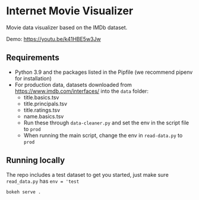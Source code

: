 # Internet Movie Visualizer

Movie data visualizer based on the IMDb dataset.

Demo: https://youtu.be/k41HBE5w3Jw

## Requirements

- Python 3.9 and the packages listed in the Pipfile (we recommend pipenv for installation)
- For production data, datasets downloaded from https://www.imdb.com/interfaces/ into the `data` folder:
  - title.basics.tsv
  - title.principals.tsv
  - title.ratings.tsv
  - name.basics.tsv
  - Run these through `data-cleaner.py` and set the env in the script file to `prod`
  - When running the main script, change the env in `read-data.py` to `prod`

## Running locally

The repo includes a test dataset to get you started, just make sure `read_data.py` has `env = 'test`

```
bokeh serve .
```
